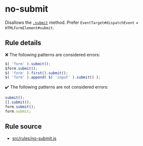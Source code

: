 # no-submit

Disallows the [`.submit`](https://api.jquery.com/submit/) method. Prefer `EventTarget#dispatchEvent` + `HTMLFormElement#submit`.

## Rule details

❌ The following patterns are considered errors:
```js
$( 'form' ).submit();
$form.submit();
$( 'form' ).first().submit();
$( 'form' ).append( $( 'input' ).submit() );
```

✔️ The following patterns are not considered errors:
```js
submit();
[].submit();
form.submit();
form.submit;
```
## Rule source

* [src/rules/no-submit.js](/src/rules/no-submit.js)
